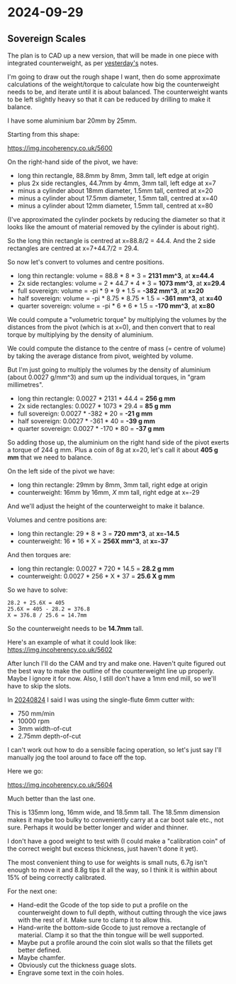 # 2024-09-29

## Sovereign Scales

The plan is to CAD up a new version, that will be made in one piece with integrated counterweight, as per
[yesterday's](20240928.md) notes.

I'm going to draw out the rough shape I want, then do some approximate calculations of the weight/torque to calculate how big
the counterweight needs to be, and iterate until it is about balanced. The counterweight wants to be left slightly heavy
so that it can be reduced by drilling to make it balance.

I have some aluminium bar 20mm by 25mm.

Starting from this shape:

https://img.incoherency.co.uk/5600

On the right-hand side of the pivot, we have:

 * long thin rectangle, 88.8mm by 8mm, 3mm tall, left edge at origin
 * plus 2x side rectangles, 44.7mm by 4mm, 3mm tall, left edge at x=7
 * minus a cylinder about 18mm diameter, 1.5mm tall, centred at x=20
 * minus a cylinder about 17.5mm diameter, 1.5mm tall, centred at x=40
 * minus a cylinder about 12mm diameter, 1.5mm tall, centred at x=80

(I've approximated the cylinder pockets by reducing the diameter so that it looks like the amount of material removed
by the cylinder is about right).

So the long thin rectangle is centred at x=88.8/2 = 44.4. And the 2 side rectangles are centred at x=7+44.7/2 = 29.4.

So now let's convert to volumes and centre positions.

 * long thin rectangle: volume = 88.8 * 8 * 3 = **2131 mm^3**, at **x=44.4**
 * 2x side rectangles: volume = 2 * 44.7 * 4 * 3 = **1073 mm^3**, at **x=29.4**
 * full sovereign: volume = -pi * 9 * 9 * 1.5 = **-382 mm^3**, at **x=20**
 * half sovereign: volume = -pi * 8.75 * 8.75 * 1.5 = **-361 mm^3**, at **x=40**
 * quarter sovereign: volume = -pi * 6 * 6 * 1.5 = **-170 mm^3**, at **x=80**

We could compute a "volumetric torque" by multiplying the volumes by the distances from the pivot (which is at x=0),
and then convert that to real torque by multiplying by the density of aluminium.

We could compute the distance to the centre of mass (= centre of volume) by taking the average distance from pivot, weighted by volume.

But I'm just going to multiply the volumes by the density of aluminium (about 0.0027 g/mm^3) and sum up the individual torques, in "gram
millimetres".

 * long thin rectangle: 0.0027 * 2131 * 44.4 = **256 g mm**
 * 2x side rectangles: 0.0027 * 1073 * 29.4 = **85 g mm**
 * full sovereign: 0.0027 * -382 * 20 = **-21 g mm**
 * half sovereign: 0.0027 * -361 * 40 = **-39 g mm**
 * quarter sovereign: 0.0027 * -170 * 80 = **-37 g mm**

So adding those up, the aluminium on the right hand side of the pivot exerts a torque of 244 g mm. Plus a coin of 8g at x=20, let's call it
about **405 g mm** that we need to balance.

On the left side of the pivot we have:

 * long thin rectangle: 29mm by 8mm, 3mm tall, right edge at origin
 * counterweight: 16mm by 16mm, *X* mm tall, right edge at x=-29

And we'll adjust the height of the counterweight to make it balance.

Volumes and centre positions are:

 * long thin rectangle: 29 * 8 * 3 = **720 mm^3**, at **x=-14.5**
 * counterweight: 16 * 16 * X = **256X mm^3**, at **x=-37**

And then torques are:

 * long thin rectangle: 0.0027 * 720 * 14.5 = **28.2 g mm**
 * counterweight: 0.0027 * 256 * X * 37 = **25.6 X g mm**

So we have to solve:

    28.2 + 25.6X = 405
    25.6X = 405 - 28.2 = 376.8
    X = 376.8 / 25.6 = 14.7mm

So the counterweight needs to be **14.7mm** tall.

Here's an example of what it could look like: https://img.incoherency.co.uk/5602

After lunch I'll do the CAM and try and make one. Haven't quite figured out the best way to make the outline of the counterweight
line up properly. Maybe I ignore it for now. Also, I still don't have a 1mm end mill, so we'll have to skip the slots.

In [20240824](20240824.md) I said I was using the single-flute 6mm cutter with:

 * 750 mm/min
 * 10000 rpm
 * 3mm width-of-cut
 * 2.75mm depth-of-cut

I can't work out how to do a sensible facing operation, so let's just say I'll manually jog the tool around to face off the top.

Here we go:

https://img.incoherency.co.uk/5604

Much better than the last one.

This is 135mm long, 16mm wide, and 18.5mm tall. The 18.5mm dimension makes it maybe too bulky to conveniently carry at a car boot sale etc., not sure. Perhaps it would be better longer and wider and thinner.

I don't have a good weight to test with (I could make a "calibration coin" of the correct weight but excess thickness, just haven't done it yet).

The most convenient thing to use for weights is small nuts, 6.7g isn't enough to move it and 8.8g tips it all the way, so I think it is within about 15% of being correctly calibrated.

For the next one:

 * Hand-edit the Gcode of the top side to put a profile on the counterweight down to full depth, without cutting through the vice jaws with the rest of it. Make sure to clamp it to allow this.
 * Hand-write the bottom-side Gcode to just remove a rectangle of material. Clamp it so that the thin tongue will be well supported.
 * Maybe put a profile around the coin slot walls so that the fillets get better defined.
 * Maybe chamfer.
 * Obviously cut the thickness guage slots.
 * Engrave some text in the coin holes.
